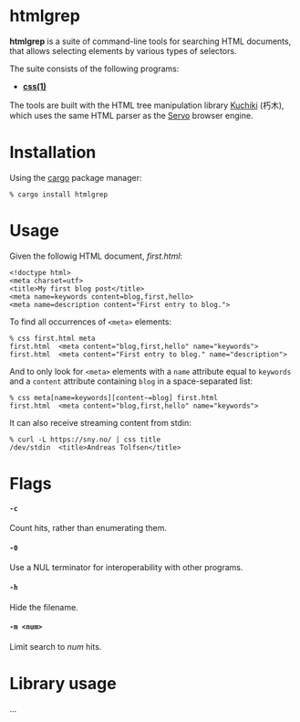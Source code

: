 htmlgrep
========

__htmlgrep__ is a suite of command-line tools for searching HTML documents,
that allows selecting elements by various types of selectors.

The suite consists of the following programs:

  - [__css(1)__](./tree/master/doc/css.1.md)

The tools are built with the HTML tree manipulation library [Kuchiki] (朽木),
which uses the same HTML parser as the [Servo] browser engine.

[grep(1)]: https://man.openbsd.org/grep.1
[kuchiki]: https://github.com/kuchiki-rs/kuchiki
[Servo]: https://servo.org/


Installation
============

Using the [cargo] package manager:

	% cargo install htmlgrep

[cargo]: https://doc.rust-lang.org/cargo/


Usage
=====

Given the followig HTML document, _first.html_:

	<!doctype html>
	<meta charset=utf>
	<title>My first blog post</title>
	<meta name=keywords content=blog,first,hello>
	<meta name=description content="First entry to blog.">

To find all occurrences of `<meta>` elements:

	% css first.html meta
	first.html	<meta content="blog,first,hello" name="keywords">
	first.html	<meta content="First entry to blog." name="description">

And to only look for `<meta>` elements with 	a `name` attribute
equal to `keywords` and a `content` attribute containing `blog`
in a space-separated list:

	% css meta[name=keywords][content~=blog] first.html
	first.html	<meta content="blog,first,hello" name="keywords">

It can also receive streaming content from stdin:

	% curl -L https://sny.no/ | css title
	/dev/stdin	<title>Andreas Tolfsen</title>


Flags
=====

#### `-c`

Count hits, rather than enumerating them.

#### `-0`

Use a NUL terminator for interoperability with other programs.

#### `-h`

Hide the filename.

#### `-m <num>`

Limit search to _num_ hits.


Library usage
=============

…
